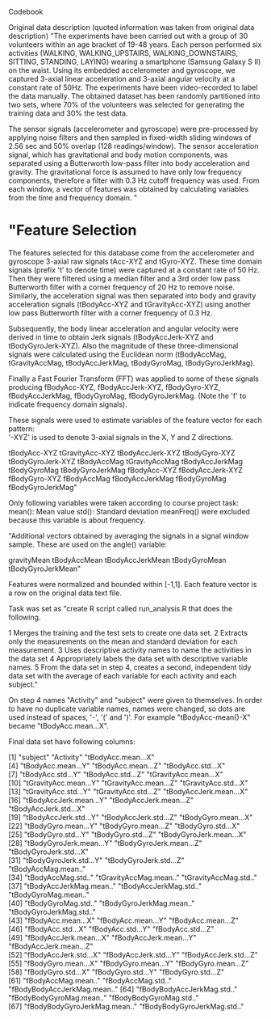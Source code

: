 Codebook

Original data description (quoted information was taken from original data description)
"The experiments have been carried out with a group of 30 volunteers within an age bracket of 19-48 years. 
Each person performed six activities (WALKING, WALKING_UPSTAIRS, WALKING_DOWNSTAIRS, SITTING, STANDING, LAYING) wearing a smartphone 
(Samsung Galaxy S II) on the waist. 
Using its embedded accelerometer and gyroscope, we captured 3-axial linear acceleration and 3-axial angular velocity at a constant rate of 50Hz. 
The experiments have been video-recorded to label the data manually. 
The obtained dataset has been randomly partitioned into two sets, where 70% of the volunteers was selected for generating the training data and 30% the test data. 

The sensor signals (accelerometer and gyroscope) were pre-processed by applying noise filters and then sampled in fixed-width sliding windows 
of 2.56 sec and 50% overlap (128 readings/window). 
The sensor acceleration signal, which has gravitational and body motion components, was separated using a Butterworth low-pass filter 
into body acceleration and gravity. 
The gravitational force is assumed to have only low frequency components, therefore a filter with 0.3 Hz cutoff frequency was used. 
From each window, a vector of features was obtained by calculating variables from the time and frequency domain. "

"Feature Selection 
=================

The features selected for this database come from the accelerometer and gyroscope 3-axial raw signals tAcc-XYZ and tGyro-XYZ. 
These time domain signals (prefix 't' to denote time) were captured at a constant rate of 50 Hz. 
Then they were filtered using a median filter and a 3rd order low pass Butterworth filter with a corner frequency of 20 Hz to remove noise. 
Similarly, the acceleration signal was then separated into body and gravity acceleration signals (tBodyAcc-XYZ and tGravityAcc-XYZ) 
using another low pass Butterworth filter with a corner frequency of 0.3 Hz. 

Subsequently, the body linear acceleration and angular velocity were derived in time to obtain Jerk signals (tBodyAccJerk-XYZ and tBodyGyroJerk-XYZ). 
Also the magnitude of these three-dimensional signals were calculated using the Euclidean norm 
(tBodyAccMag, tGravityAccMag, tBodyAccJerkMag, tBodyGyroMag, tBodyGyroJerkMag). 

Finally a Fast Fourier Transform (FFT) was applied to some of these signals producing 
fBodyAcc-XYZ, fBodyAccJerk-XYZ, fBodyGyro-XYZ, fBodyAccJerkMag, fBodyGyroMag, fBodyGyroJerkMag. 
(Note the 'f' to indicate frequency domain signals). 

These signals were used to estimate variables of the feature vector for each pattern:  
'-XYZ' is used to denote 3-axial signals in the X, Y and Z directions.

tBodyAcc-XYZ
tGravityAcc-XYZ
tBodyAccJerk-XYZ
tBodyGyro-XYZ
tBodyGyroJerk-XYZ
tBodyAccMag
tGravityAccMag
tBodyAccJerkMag
tBodyGyroMag
tBodyGyroJerkMag
fBodyAcc-XYZ
fBodyAccJerk-XYZ
fBodyGyro-XYZ
fBodyAccMag
fBodyAccJerkMag
fBodyGyroMag
fBodyGyroJerkMag"

Only following variables were taken according to course project task:
mean(): Mean value
std(): Standard deviation
meanFreq() were excluded because this variable is about frequency.

"Additional vectors obtained by averaging the signals in a signal window sample. These are used on the angle() variable:

gravityMean
tBodyAccMean
tBodyAccJerkMean
tBodyGyroMean
tBodyGyroJerkMean"

Features were normalized and bounded within [-1,1].
Each feature vector is a row on the original data text file.

Task was set as
"create R script called run_analysis.R that does the following. 

  1  Merges the training and the test sets to create one data set.
  2  Extracts only the measurements on the mean and standard deviation for each measurement. 
  3  Uses descriptive activity names to name the activities in the data set
  4  Appropriately labels the data set with descriptive variable names. 
  5  From the data set in step 4, creates a second, independent tidy data set with the average of each variable for each activity and each subject."
  
  On step 4 names "Activity" and "subject" were given to themselves.
  In order to have no duplicate variable names, names were changed, so dots are used instead of spaces, '-', '(' and ')'.
  For example "tBodyAcc-mean()-X" became  "tBodyAcc.mean...X".
  
  Final data set have following columns:
  
 [1] "subject"                     "Activity"                    "tBodyAcc.mean...X"          
 [4] "tBodyAcc.mean...Y"           "tBodyAcc.mean...Z"           "tBodyAcc.std...X"           
 [7] "tBodyAcc.std...Y"            "tBodyAcc.std...Z"            "tGravityAcc.mean...X"       
[10] "tGravityAcc.mean...Y"        "tGravityAcc.mean...Z"        "tGravityAcc.std...X"        
[13] "tGravityAcc.std...Y"         "tGravityAcc.std...Z"         "tBodyAccJerk.mean...X"      
[16] "tBodyAccJerk.mean...Y"       "tBodyAccJerk.mean...Z"       "tBodyAccJerk.std...X"       
[19] "tBodyAccJerk.std...Y"        "tBodyAccJerk.std...Z"        "tBodyGyro.mean...X"         
[22] "tBodyGyro.mean...Y"          "tBodyGyro.mean...Z"          "tBodyGyro.std...X"          
[25] "tBodyGyro.std...Y"           "tBodyGyro.std...Z"           "tBodyGyroJerk.mean...X"     
[28] "tBodyGyroJerk.mean...Y"      "tBodyGyroJerk.mean...Z"      "tBodyGyroJerk.std...X"      
[31] "tBodyGyroJerk.std...Y"       "tBodyGyroJerk.std...Z"       "tBodyAccMag.mean.."         
[34] "tBodyAccMag.std.."           "tGravityAccMag.mean.."       "tGravityAccMag.std.."       
[37] "tBodyAccJerkMag.mean.."      "tBodyAccJerkMag.std.."       "tBodyGyroMag.mean.."        
[40] "tBodyGyroMag.std.."          "tBodyGyroJerkMag.mean.."     "tBodyGyroJerkMag.std.."     
[43] "fBodyAcc.mean...X"           "fBodyAcc.mean...Y"           "fBodyAcc.mean...Z"          
[46] "fBodyAcc.std...X"            "fBodyAcc.std...Y"            "fBodyAcc.std...Z"           
[49] "fBodyAccJerk.mean...X"       "fBodyAccJerk.mean...Y"       "fBodyAccJerk.mean...Z"      
[52] "fBodyAccJerk.std...X"        "fBodyAccJerk.std...Y"        "fBodyAccJerk.std...Z"       
[55] "fBodyGyro.mean...X"          "fBodyGyro.mean...Y"          "fBodyGyro.mean...Z"         
[58] "fBodyGyro.std...X"           "fBodyGyro.std...Y"           "fBodyGyro.std...Z"          
[61] "fBodyAccMag.mean.."          "fBodyAccMag.std.."           "fBodyBodyAccJerkMag.mean.." 
[64] "fBodyBodyAccJerkMag.std.."   "fBodyBodyGyroMag.mean.."     "fBodyBodyGyroMag.std.."     
[67] "fBodyBodyGyroJerkMag.mean.." "fBodyBodyGyroJerkMag.std.." 